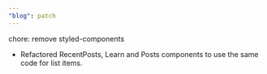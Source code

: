 ```yaml
---
"blog": patch
---
```


chore: remove styled-components

- Refactored RecentPosts, Learn and Posts components to use the same code for list items.
